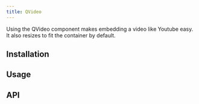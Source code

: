 ```yaml
---
title: QVideo
---
```

    
Using the QVideo component makes embedding a video like Youtube easy. It also resizes to fit the container by default.

## Installation
<doc-installation components="QVideo" />

## Usage
<doc-example title="Basic" file="QVideo/Basic" />

<doc-example title="HTML Markup" file="QVideo/HtmlMarkup" />

## API
<doc-api file="QVideo" />
